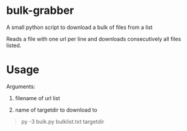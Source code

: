 # bulk-grabber
A small python script to download a bulk of files from a list

Reads a file with one url per line and downloads consecutively all files listed.

# Usage
Arguments:

1. filename of url list

2. name of targetdir to download to

> py -3 bulk.py bulklist.txt targetdir
